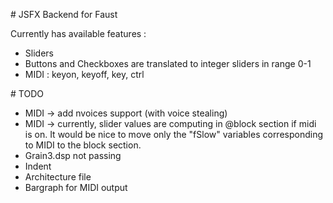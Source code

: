 # JSFX Backend for Faust

Currently has available features : 
* Sliders 
* Buttons and Checkboxes are translated to integer sliders in range 0-1
* MIDI : keyon, keyoff, key, ctrl

# TODO

* MIDI -> add nvoices support (with voice stealing)
* MIDI -> currently, slider values are computing in @block section if midi is on. It would be nice to move only the "fSlow" variables corresponding to MIDI to the block section.
* Grain3.dsp not passing
* Indent
* Architecture file 
* Bargraph for MIDI output 